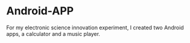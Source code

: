 # Android-APP
For my electronic science innovation experiment, I created two Android apps, a calculator and a music player.
